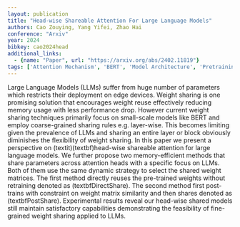 ```yaml
---
layout: publication
title: "Head-wise Shareable Attention For Large Language Models"
authors: Cao Zouying, Yang Yifei, Zhao Hai
conference: "Arxiv"
year: 2024
bibkey: cao2024head
additional_links:
  - {name: "Paper", url: "https://arxiv.org/abs/2402.11819"}
tags: ['Attention Mechanism', 'BERT', 'Model Architecture', 'Pretraining Methods', 'RAG', 'Training Techniques']
---
```

Large Language Models (LLMs) suffer from huge number of parameters which restricts their deployment on edge devices. Weight sharing is one promising solution that encourages weight reuse effectively reducing memory usage with less performance drop. However current weight sharing techniques primarily focus on small-scale models like BERT and employ coarse-grained sharing rules e.g. layer-wise. This becomes limiting given the prevalence of LLMs and sharing an entire layer or block obviously diminishes the flexibility of weight sharing. In this paper we present a perspective on (textit)(textbf)head-wise shareable attention for large language models. We further propose two memory-efficient methods that share parameters across attention heads with a specific focus on LLMs. Both of them use the same dynamic strategy to select the shared weight matrices. The first method directly reuses the pre-trained weights without retraining denoted as (textbfDirectShare). The second method first post-trains with constraint on weight matrix similarity and then shares denoted as (textbfPostShare). Experimental results reveal our head-wise shared models still maintain satisfactory capabilities demonstrating the feasibility of fine-grained weight sharing applied to LLMs.
